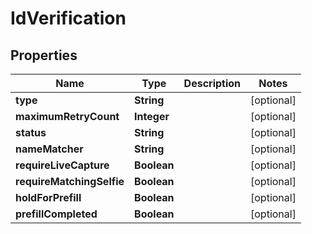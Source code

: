 

# IdVerification


## Properties

| Name | Type | Description | Notes |
|------------ | ------------- | ------------- | -------------|
|**type** | **String** |  |  [optional] |
|**maximumRetryCount** | **Integer** |  |  [optional] |
|**status** | **String** |  |  [optional] |
|**nameMatcher** | **String** |  |  [optional] |
|**requireLiveCapture** | **Boolean** |  |  [optional] |
|**requireMatchingSelfie** | **Boolean** |  |  [optional] |
|**holdForPrefill** | **Boolean** |  |  [optional] |
|**prefillCompleted** | **Boolean** |  |  [optional] |



